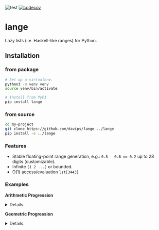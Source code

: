 ![test](https://github.com/davips/lange/workflows/test/badge.svg)
[![codecov](https://codecov.io/gh/davips/lange/branch/main/graph/badge.svg)](https://codecov.io/gh/davips/lange)

# lange
Lazy lists (i.e. Haskell-like ranges) for Python.

## Installation
### from package
```bash
# Set up a virtualenv. 
python3 -m venv venv
source venv/bin/activate

# Install from PyPI
pip install lange
```

### from source
```bash
cd my-project
git clone https://github.com/davips/lange ../lange
pip install -e ../lange
```


### Features
 * Stable floating-point range generation, e.g.: `0.8 - 0.6 == 0.2` up to 28 digits (customizable).
 * Infinite `[1 2 ...]` or bounded.
 * O(1) access/evaluation `lst[3443]`


### Examples

**Arithmetic Progression** <details>
<p>

```python3

# Bounded
from lange import ap
print(ap[0.4, 0.8, ..., 2])
# [0.4 0.8 1.2 1.6 2.0]
```

```python3

# Infinite + slicing
prog = ap[0.4, 0.8, ...]
print(prog[:5])
# [0.4 0.8 1.2 1.6 2.0]
```

```python3

# As list
print(list(prog[:5]))
# [0.4, 0.8, 1.2, 1.6, 2.0]
```

```python3

print(prog[:5].l)
# [0.4, 0.8, 1.2, 1.6, 2.0]
```


</p>
</details>

**Geometric Progression** <details>
<p>

```python3

# Bounded
from lange import gp
print(gp[0.4, 0.8, ..., 2])
# [0.4 0.8 1.6]
```

```python3

# Infinite + slicing
prog = gp[0.4, 0.8, ...]
print(prog[:5])
# [0.4 0.8 1.6 3.2 6.4]
```

```python3

# As list
print(list(prog[:5]))
# [0.4, 0.8, 1.6, 3.2, 6.4]
```

```python3

print(prog[:5].l)
# [0.4, 0.8, 1.6, 3.2, 6.4]
```


</p>
</details>
